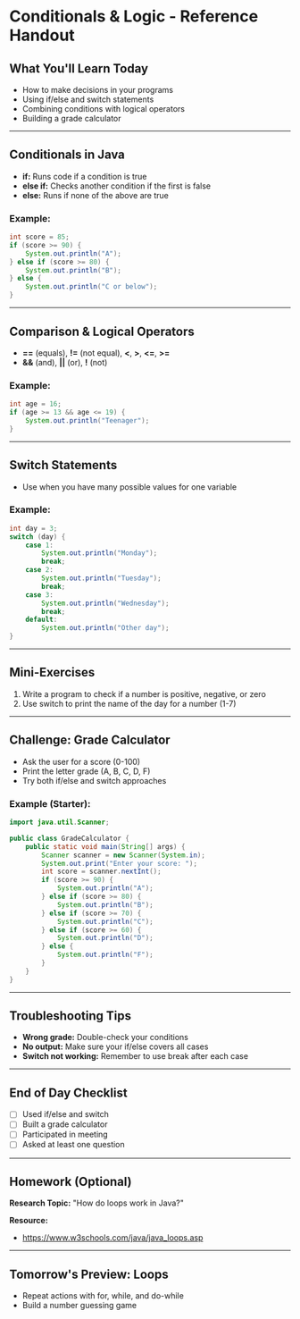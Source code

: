 # Conditionals & Logic - Reference Handout

## What You'll Learn Today
- How to make decisions in your programs
- Using if/else and switch statements
- Combining conditions with logical operators
- Building a grade calculator

---

## Conditionals in Java
- **if:** Runs code if a condition is true
- **else if:** Checks another condition if the first is false
- **else:** Runs if none of the above are true

### Example:
```java
int score = 85;
if (score >= 90) {
    System.out.println("A");
} else if (score >= 80) {
    System.out.println("B");
} else {
    System.out.println("C or below");
}
```

---

## Comparison & Logical Operators
- **==** (equals), **!=** (not equal), **<**, **>**, **<=**, **>=**
- **&&** (and), **||** (or), **!** (not)

### Example:
```java
int age = 16;
if (age >= 13 && age <= 19) {
    System.out.println("Teenager");
}
```

---

## Switch Statements
- Use when you have many possible values for one variable

### Example:
```java
int day = 3;
switch (day) {
    case 1:
        System.out.println("Monday");
        break;
    case 2:
        System.out.println("Tuesday");
        break;
    case 3:
        System.out.println("Wednesday");
        break;
    default:
        System.out.println("Other day");
}
```

---

## Mini-Exercises
1. Write a program to check if a number is positive, negative, or zero
2. Use switch to print the name of the day for a number (1-7)

---

## Challenge: Grade Calculator
- Ask the user for a score (0-100)
- Print the letter grade (A, B, C, D, F)
- Try both if/else and switch approaches

### Example (Starter):
```java
import java.util.Scanner;

public class GradeCalculator {
    public static void main(String[] args) {
        Scanner scanner = new Scanner(System.in);
        System.out.print("Enter your score: ");
        int score = scanner.nextInt();
        if (score >= 90) {
            System.out.println("A");
        } else if (score >= 80) {
            System.out.println("B");
        } else if (score >= 70) {
            System.out.println("C");
        } else if (score >= 60) {
            System.out.println("D");
        } else {
            System.out.println("F");
        }
    }
}
```

---

## Troubleshooting Tips
- **Wrong grade:** Double-check your conditions
- **No output:** Make sure your if/else covers all cases
- **Switch not working:** Remember to use break after each case

---

## End of Day Checklist
- [ ] Used if/else and switch
- [ ] Built a grade calculator
- [ ] Participated in meeting
- [ ] Asked at least one question

---

## Homework (Optional)
**Research Topic:** "How do loops work in Java?"

**Resource:**
- https://www.w3schools.com/java/java_loops.asp

---

## Tomorrow's Preview: Loops
- Repeat actions with for, while, and do-while
- Build a number guessing game 
